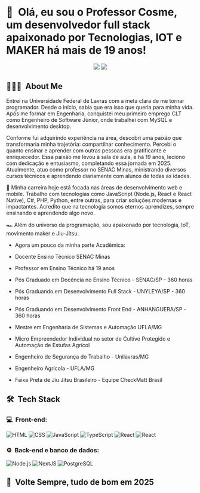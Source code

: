<h1>👋 &nbsp;Olá, eu sou o Professor  Cosme, um desenvolvedor full stack apaixonado por Tecnologias, IOT e MAKER há mais de 19 anos!</h1>
<p align="center">
<a href="https://www.linkedin.com/in/cosmeteixeira"><img src="https://img.shields.io/badge/-Cosme%20Teixeira%20Silva-0077B5?style=flat-square&logo=Linkedin&logoColor=white"/></a>
<a href="mailto:cosme.teixeira@gmail.com"><img src="https://img.shields.io/badge/cosme.teixeira@gmail.com-D14836?style=flat-square&logo=Gmail&logoColor=white"/></a>

</p>

<h2> 👨🏻‍💻 &nbsp;About Me </h2>

Entrei na Universidade Federal de Lavras com a meta clara de me tornar programador. Desde o início, sabia que era isso que queria para minha vida. Após me formar em Engenharia, conquistei meu primeiro emprego CLT como Engenheiro de Software Júnior, onde trabalhei com MySQL e desenvolvimento desktop.

Conforme fui adquirindo experiência na área, descobri uma paixão que transformaria minha trajetória: compartilhar conhecimento. Percebi o quanto ensinar e aprender com outras pessoas era gratificante e enriquecedor. Essa paixão me levou à sala de aula, e há 19 anos, leciono com dedicação e entusiasmo, completando essa jornada em 2025. Atualmente, atuo como professor no SENAC Minas, ministrando diversos cursos técnicos e aprendendo diariamente com alunos de todas as idades.

🚀 Minha carreira hoje está focada nas áreas de desenvolvimento web e mobile. Trabalho com tecnologias como JavaScript (Node.js, React e React Native), C#, PHP, Python, entre outras, para criar soluções modernas e impactantes. Acredito que na tecnologia somos eternos aprendizes, sempre ensinando e aprendendo algo novo.

🏎 Além do universo da programação, sou apaixonado por tecnologia, IoT, movimento maker e Jiu-Jitsu.

- Agora um pouco da minha parte Acadêmica:

- Docente Ensino Técnico SENAC Minas
- Professor em Ensino Técnico há 19 anos 
- Pós Graduado em Docência no Ensino Técnico - SENAC/SP - 360 horas
- Pós Graduando em Desenvolvimento Full Stack - UNYLEYA/SP - 360 horas
- Pós Graduando em Desenvolvimento Front End - ANHANGUERA/SP - 360 horas
- Mestre em Engenharia de Sistemas e Automação UFLA/MG
- Micro Empreendedor Individual no setor de Cultivo Protegido e Automação de Estufas Agrícol
- Engenheiro de Segurança do Trabalho - Unilavras/MG
- Engenheiro Agrícola - UFLA/MG
- Faixa Preta de Jiu Jitsu Brasileiro - Equipe CheckMatt Brasil


<h2> 🛠 &nbsp;Tech Stack</h2>
<h3>💻 &nbsp;Front-end:</h3>

![HTML](https://img.shields.io/badge/-HTML-333333?style=flat&logo=HTML5)
![CSS](https://img.shields.io/badge/-CSS-333333?style=flat&logo=CSS3&logoColor=1572B6)
![JavaScript](https://img.shields.io/badge/-JavaScript-333333?style=flat&logo=javascript)
![TypeScript](https://img.shields.io/badge/-TypeScript-333333?style=flat&logo=typescript&logoColor=2D79C7)
![React](https://img.shields.io/badge/-React-333333?style=flat&logo=react)
![React](https://img.shields.io/badge/-React%20Native-333333?style=flat&logo=react)


<h3>⚙️ &nbsp;Back-end e banco de dados:</h3>

![Node.js](https://img.shields.io/badge/-Node.js-333333?style=flat&logo=node.js)
![NextJS](https://img.shields.io/badge/-NestJS-333333?style=flat&logo=nextjs&logoColor=E535AB)
![PostgreSQL](https://img.shields.io/badge/-PostgreSQL-333333?style=flat&logo=postgresql)


<h2>🚀 &nbsp;Volte Sempre, tudo de bom em 2025</h2>


